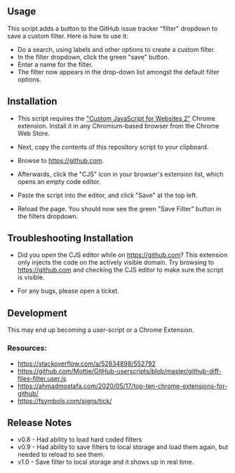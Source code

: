 ## Usage

This script adds a button to the GitHub issue tracker "filter" dropdown to save a custom filter. Here is how to use it:

- Do a search, using labels and other options to create a custom filter.
- In the filter dropdown, click the green "save" button.
- Enter a name for the filter.
- The filter now appears in the drop-down list amongst the default filter options.


## Installation

- This script requires the ["Custom JavaScript for Websites 2"](https://chrome.google.com/webstore/detail/custom-javascript-for-web/ddbjnfjiigjmcpcpkmhogomapikjbjdk?hl=en) Chrome extension. Install it in any Chromium-based browser from the Chrome Web Store.

- Next, copy the contents of this repository script to your clipboard.

- Browse to https://github.com.

- Afterwards, click the "CJS" icon in your browser's extension list, which opens an empty code editor.  

- Paste the script into the editor, and click "Save" at the top left.

- Reload the page. You should now see the green "Save Filter" button in the filters dropdown. 


## Troubleshooting Installation

- Did you open the CJS editor while on https://github.com? This extension only injects the code on the actively visible domain. Try browsing to https://github.com and checking the CJS editor to make sure the script is visible.

- For any bugs, please open a ticket.


## Development

This may end up becoming a user-script or a Chrome Extension. 

### Resources:
- https://stackoverflow.com/a/52834898/552792
- https://github.com/Mottie/GitHub-userscripts/blob/master/github-diff-files-filter.user.js
- https://ahmadmostafa.com/2020/05/17/top-ten-chrome-extensions-for-github/
- https://fsymbols.com/signs/tick/


## Release Notes

- v0.8 - Had ability to load hard coded filters
- v0.9 - Had ability to save filters to local storage and load them again, but needed to reload to see them.
- v1.0 - Save filter to local storage and it shows up in real time.
